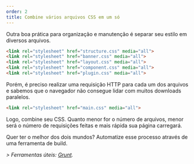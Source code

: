 ```yaml
---
order: 2
title: Combine vários arquivos CSS em um só
---
```


Outra boa prática para organização e manutenção é separar seu estilo em diversos arquivos.

```html
<link rel="stylesheet" href="structure.css" media="all">
<link rel="stylesheet" href="banner.css" media="all">
<link rel="stylesheet" href="layout.css" media="all">
<link rel="stylesheet" href="component.css" media="all">
<link rel="stylesheet" href="plugin.css" media="all">
```

Porém, é preciso realizar uma requisição HTTP para cada um dos arquivos e sabemos que o navegador não consegue lidar com muitos downloads paralelos.

```html
<link rel="stylesheet" href="main.css" media="all">
```

Logo, combine seu CSS. Quanto menor for o número de arquivos, menor será o número de requisições feitas e mais rápida sua página carregará.

Quer ter o melhor dos dois mundos? Automatize esse processo através de uma ferramenta de build.

*> Ferramentas úteis: [Grunt](http://gruntjs.com/).*
